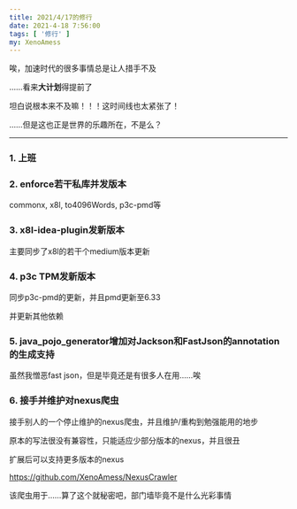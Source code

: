 ```yaml
---
title: 2021/4/17的修行
date: 2021-4-18 7:56:00
tags: [ '修行' ]
my: XenoAmess
---
```


唉，加速时代的很多事情总是让人措手不及

……看来**大计划**得提前了

坦白说根本来不及嘛！！！这时间线也太紧张了！

……但是这也正是世界的乐趣所在，不是么？

---

### 1. 上班

### 2. enforce若干私库并发版本

commonx, x8l, to4096Words, p3c-pmd等

### 3. x8l-idea-plugin发新版本

主要同步了x8l的若干个medium版本更新

### 4. p3c TPM发新版本

同步p3c-pmd的更新，并且pmd更新至6.33

并更新其他依赖

### 5. java_pojo_generator增加对Jackson和FastJson的annotation的生成支持

虽然我憎恶fast json，但是毕竟还是有很多人在用……唉

### 6. 接手并维护对nexus爬虫

接手别人的一个停止维护的nexus爬虫，并且维护/重构到勉强能用的地步

原本的写法很没有兼容性，只能适应少部分版本的nexus，并且很丑

扩展后可以支持更多版本的nexus

https://github.com/XenoAmess/NexusCrawler

该爬虫用于……算了这个就秘密吧，部门墙毕竟不是什么光彩事情
